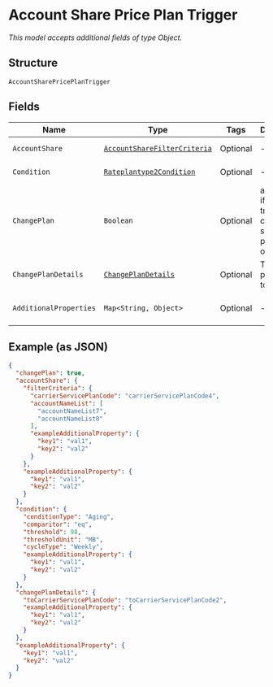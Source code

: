 
# Account Share Price Plan Trigger

*This model accepts additional fields of type Object.*

## Structure

`AccountSharePricePlanTrigger`

## Fields

| Name | Type | Tags | Description | Getter | Setter |
|  --- | --- | --- | --- | --- | --- |
| `AccountShare` | [`AccountShareFilterCriteria`](../../doc/models/account-share-filter-criteria.md) | Optional | - | AccountShareFilterCriteria getAccountShare() | setAccountShare(AccountShareFilterCriteria accountShare) |
| `Condition` | [`Rateplantype2Condition`](../../doc/models/rateplantype-2-condition.md) | Optional | - | Rateplantype2Condition getCondition() | setCondition(Rateplantype2Condition condition) |
| `ChangePlan` | `Boolean` | Optional | a flag to set if the trigger changes service plans, true, or not, false | Boolean getChangePlan() | setChangePlan(Boolean changePlan) |
| `ChangePlanDetails` | [`ChangePlanDetails`](../../doc/models/change-plan-details.md) | Optional | The service plan code to switch to | ChangePlanDetails getChangePlanDetails() | setChangePlanDetails(ChangePlanDetails changePlanDetails) |
| `AdditionalProperties` | `Map<String, Object>` | Optional | - | Object getAdditionalProperty(String key) | additionalProperty(String key, Object value) |

## Example (as JSON)

```json
{
  "changePlan": true,
  "accountShare": {
    "filterCriteria": {
      "carrierServicePlanCode": "carrierServicePlanCode4",
      "accountNameList": [
        "accountNameList7",
        "accountNameList8"
      ],
      "exampleAdditionalProperty": {
        "key1": "val1",
        "key2": "val2"
      }
    },
    "exampleAdditionalProperty": {
      "key1": "val1",
      "key2": "val2"
    }
  },
  "condition": {
    "conditionType": "Aging",
    "comparitor": "eq",
    "threshold": 98,
    "thresholdUnit": "MB",
    "cycleType": "Weekly",
    "exampleAdditionalProperty": {
      "key1": "val1",
      "key2": "val2"
    }
  },
  "changePlanDetails": {
    "toCarrierServicePlanCode": "toCarrierServicePlanCode2",
    "exampleAdditionalProperty": {
      "key1": "val1",
      "key2": "val2"
    }
  },
  "exampleAdditionalProperty": {
    "key1": "val1",
    "key2": "val2"
  }
}
```

